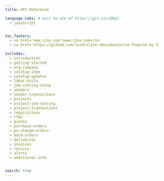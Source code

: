 ```yaml
---
title: API Reference

language_tabs: # must be one of https://git.io/vQNgJ
  - javascript


toc_footers:
  - <a href='www.cinx.com'>www.cinx.com</a>
  - <a href='https://github.com/lord/slate'>Documentation Powered by Slate</a>

includes:
  - introduction
  - getting-started
  - org-company
  - catalog-item
  - catalog-updates
  - labor-units
  - job-costing-setup
  - vendors
  - vendor-transactions
  - projects
  - project-job-costing
  - project-transactions
  - requisitions
  - rfqs
  - quotes
  - purchase-orders
  - po-change-orders
  - back-orders
  - deliveries
  - invoices
  - returns
  - alerts
  - additional-info


search: true
---
```


